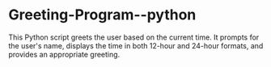 # Greeting-Program--python
This Python script greets the user based on the current time. It prompts for the user's name, displays the time in both 12-hour and 24-hour formats, and provides an appropriate greeting.

